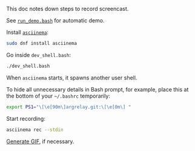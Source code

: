 
This doc notes down steps to record screencast.

See [`run_demo.bash`][run_demo.bash] for automatic demo.

Install [`asciinema`][asciinema]:

```sh
sudo dnf install asciinema
```

Go inside `dev_shell.bash`:

```sh
./dev_shell.bash
```

When `asciinema` starts, it spawns another user shell.

To hide all unnecessary details in Bash prompt, for example,
place this at the bottom of your `~/.bashrc` temporarily:

```sh
export PS1="\[\e[90m\]argrelay.git:\[\e[0m\] "
```

Start recording:

```sh
asciinema rec --stdin
```

[Generate GIF][generate_GIF], if necessary.

[asciinema]: https://github.com/asciinema/asciinema
[generate_GIF]: https://dstein64.github.io/gifcast/
[run_demo.bash]: ../../scripts/run_demo.bash
